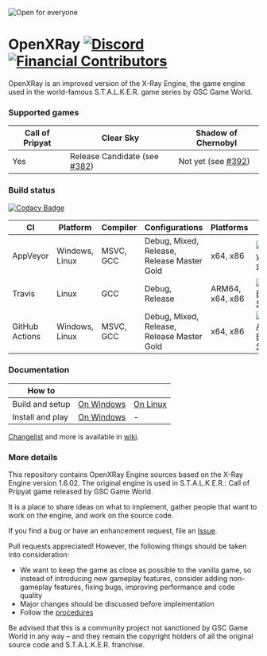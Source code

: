 ![Open for everyone](OpenXRayCover.png)

OpenXRay [![Discord](https://img.shields.io/discord/410170555619082240?label=Discord)](https://discord.gg/sjRMQwv) [![Financial Contributors](https://opencollective.com/openxray/tiers/badge.svg)](https://opencollective.com/openxray)
==========================
OpenXRay is an improved version of the X-Ray Engine, the game engine used in the world-famous S.T.A.L.K.E.R. game series by GSC Game World.

### Supported games
|Call of Pripyat|Clear Sky|Shadow of Chernobyl|
|---|---|---|
|Yes|Release Candidate (see [#382](https://github.com/OpenXRay/xray-16/issues/382))| Not yet (see [#392](https://github.com/OpenXRay/xray-16/issues/392))|


### Build status
[![Codacy Badge](https://api.codacy.com/project/badge/Grade/40d84a83b38147c49b4e66705c47a16a)](https://www.codacy.com/app/OpenXRay/xray-16?utm_source=github.com&amp;utm_medium=referral&amp;utm_content=OpenXRay/xray-16&amp;utm_campaign=Badge_Grade)

|CI|Platform|Compiler|Configurations|Platforms|Status|
|---|---|---|---|---|---|
|AppVeyor|Windows, Linux|MSVC, GCC|Debug, Mixed, Release, Release Master Gold|x64, x86|[![AppVeyor Build status](https://ci.appveyor.com/api/projects/status/16mp39v0d7fts6yf?svg=true)](https://ci.appveyor.com/project/OpenXRay/xray-16)|
|Travis|Linux|GCC|Debug, Release|ARM64, x64, x86|[![Travis Build Status](https://api.travis-ci.org/OpenXRay/xray-16.svg?branch=xd_dev)](https://travis-ci.org/OpenXRay/xray-16)|
|GitHub Actions|Windows, Linux|MSVC, GCC|Debug, Mixed, Release, Release Master Gold|x64, x86|[![GitHub Actions Build Status](https://github.com/OpenXRay/xray-16/actions/workflows/cibuild.yml/badge.svg)](https://github.com/OpenXRay/xray-16/actions/workflows/cibuild.yml)
### Documentation
|How to|||
|---|---|---|
|Build and setup|[On Windows](https://github.com/OpenXRay/xray-16/wiki/%5BEN%5D-How-to-build-and-setup-on-Windows)|[On Linux](https://github.com/OpenXRay/xray-16/wiki/%5BEN%5D-How-to-build-and-setup-on-Linux)|
|Install and play|[On Windows](https://github.com/OpenXRay/xray-16/wiki/%5BEN%5D-How-to-install-and-play)|-|

[Changelist](https://github.com/OpenXRay/xray-16/wiki/Changes) and more is available in [wiki](https://github.com/OpenXRay/xray-16/wiki).


### More details
This repository contains OpenXRay Engine sources based on the X-Ray Engine version 1.6.02.
The original engine is used in S.T.A.L.K.E.R.: Call of Pripyat game released by GSC Game World.

It is a place to share ideas on what to implement, gather people that want to work on the engine,
and work on the source code.

If you find a bug or have an enhancement request, file an [Issue](https://github.com/openxray/xray-16/issues).

Pull requests appreciated! However, the following things should be taken into consideration:
* We want to keep the game as close as possible to the vanilla game, so instead of introducing new gameplay features,
  consider adding non-gameplay features, fixing bugs, improving performance and code quality
* Major changes should be discussed before implementation
* Follow the [procedures](doc/procedure)

Be advised that this is a community project not sanctioned by GSC Game World in any way – and they remain the copyright holders
of all the original source code and S.T.A.L.K.E.R. franchise.
